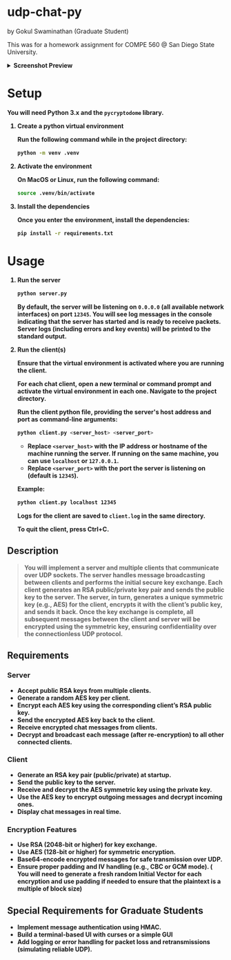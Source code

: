 # udp-chat-py
by Gokul Swaminathan (Graduate Student)

This was for a homework assignment for COMPE 560 @ San Diego State University.

<details>
<summary><b>Screenshot Preview<b/></summary>
<img src="./screenshot.png"/>
</details>

# Setup
You will need Python 3.x and the `pycryptodome` library.

1. Create a python virtual environment

   Run the following command while in the project directory:
   ```bash
   python -m venv .venv
   ```

2. Activate the environment

   On MacOS or Linux, run the following command:
   ```bash
   source .venv/bin/activate
   ```

3. Install the dependencies

   Once you enter the environment, install the dependencies:
   ```bash
   pip install -r requirements.txt
   ```

# Usage

1. Run the server

   ```bash
   python server.py
   ```

   By default, the server will be listening on `0.0.0.0` (all available network interfaces) on port `12345`.
   You will see log messages in the console indicating that the server has started and is ready to receive packets. Server logs (including errors and key events) will be printed to the standard output.

2. Run the client(s)

   **Ensure that the virtual environment is activated where you are running the client.**

   For each chat client, open a new terminal or command prompt and **activate the virtual environment** in each one.
   Navigate to the project directory.

   Run the client python file, providing the server's host address and port as command-line arguments:

    ```bash
    python client.py <server_host> <server_port>
    ```
    * Replace `<server_host>` with the IP address or hostname of the machine running the server. If running on the same machine, you can use `localhost` or `127.0.0.1`.
    * Replace `<server_port>` with the port the server is listening on (default is `12345`).

    **Example:**
    ```bash
    python client.py localhost 12345
    ```

   Logs for the client are saved to `client.log` in the same directory.

   To quit the client, press **Ctrl+C**.

## Description
> You will implement a **server** and multiple **clients** that communicate over **UDP sockets**. The
server handles message broadcasting between clients and performs the **initial secure key
exchange**. Each client generates an RSA public/private key pair and sends the public key to the
server. The server, in turn, generates a unique symmetric key (e.g., AES) for the client, encrypts
it with the client’s public key, and sends it back.
Once the key exchange is complete, all subsequent messages between the client and server will
be **encrypted using the symmetric key**, ensuring confidentiality over the connectionless UDP
protocol.

## Requirements

### Server
* Accept public RSA keys from multiple clients.
* Generate a random AES key per client.
* Encrypt each AES key using the corresponding client’s RSA public key.
* Send the encrypted AES key back to the client.
* Receive encrypted chat messages from clients.
* Decrypt and broadcast each message (after re-encryption) to all other connected
clients.

### Client
* Generate an RSA key pair (public/private) at startup.
* Send the public key to the server.
* Receive and decrypt the AES symmetric key using the private key.
* Use the AES key to encrypt outgoing messages and decrypt incoming ones.
* Display chat messages in real time.

### Encryption Features
* Use RSA (2048-bit or higher) for key exchange.
* Use AES (128-bit or higher) for symmetric encryption.
* Base64-encode encrypted messages for safe transmission over UDP.
* Ensure proper padding and IV handling (e.g., CBC or GCM mode). ( You will need to
generate a fresh random Initial Vector for each encryption and use padding if needed to
ensure that the plaintext is a multiple of block size)

## Special Requirements for Graduate Students
* Implement message authentication using HMAC.
* Build a terminal-based UI with curses or a simple GUI
* Add logging or error handling for packet loss and retransmissions (simulating reliable
UDP).
